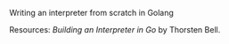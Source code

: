 Writing an interpreter from scratch in Golang  


Resources:
*Building an Interpreter in Go* by Thorsten Bell.


<!-- TODO(Pradakicks): Add postfix operators
reference prefixParseFn implementation parser/parser.go
 -->